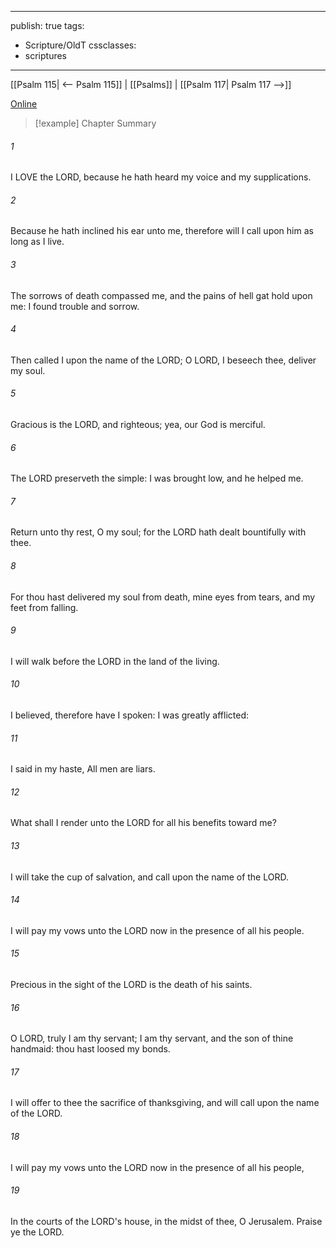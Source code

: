 

---
publish: true
tags:
  - Scripture/OldT
cssclasses:
  - scriptures
---
[[Psalm 115| <-- Psalm 115]] | [[Psalms]] | [[Psalm 117| Psalm 117 -->]]

[Online](https://churchofjesuschrist.org/study/scriptures/ot/ps/116?lang=eng)

>[!example] Chapter Summary
>
###### 1
I LOVE the LORD, because he hath heard my voice and my supplications.
###### 2
Because he hath inclined his ear unto me, therefore will I call upon him as long as I live.
###### 3
The sorrows of death compassed me, and the pains of hell gat hold upon me: I found trouble and sorrow.
###### 4
Then called I upon the name of the LORD; O LORD, I beseech thee, deliver my soul.
###### 5
Gracious is the LORD, and righteous; yea, our God is merciful.
###### 6
The LORD preserveth the simple: I was brought low, and he helped me.
###### 7
Return unto thy rest, O my soul; for the LORD hath dealt bountifully with thee.
###### 8
For thou hast delivered my soul from death, mine eyes from tears, and my feet from falling.
###### 9
I will walk before the LORD in the land of the living.
###### 10
I believed, therefore have I spoken: I was greatly afflicted:
###### 11
I said in my haste, All men are liars.
###### 12
What shall I render unto the LORD for all his benefits toward me?
###### 13
I will take the cup of salvation, and call upon the name of the LORD.
###### 14
I will pay my vows unto the LORD now in the presence of all his people.
###### 15
Precious in the sight of the LORD is the death of his saints.
###### 16
O LORD, truly I am thy servant; I am thy servant, and the son of thine handmaid: thou hast loosed my bonds.
###### 17
I will offer to thee the sacrifice of thanksgiving, and will call upon the name of the LORD.
###### 18
I will pay my vows unto the LORD now in the presence of all his people,
###### 19
In the courts of the LORD's house, in the midst of thee, O Jerusalem.  Praise ye the LORD.




